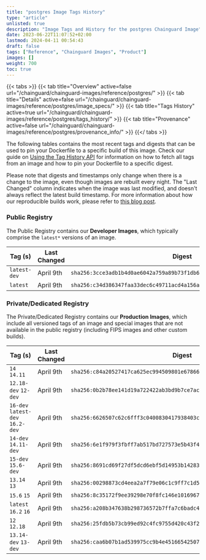 ```yaml
---
title: "postgres Image Tags History"
type: "article"
unlisted: true
description: "Image Tags and History for the postgres Chainguard Image"
date: 2023-06-22T11:07:52+02:00
lastmod: 2024-04-11 00:54:43
draft: false
tags: ["Reference", "Chainguard Images", "Product"]
images: []
weight: 700
toc: true
---
```


{{< tabs >}}
{{< tab title="Overview" active=false url="/chainguard/chainguard-images/reference/postgres/" >}}
{{< tab title="Details" active=false url="/chainguard/chainguard-images/reference/postgres/image_specs/" >}}
{{< tab title="Tags History" active=true url="/chainguard/chainguard-images/reference/postgres/tags_history/" >}}
{{< tab title="Provenance" active=false url="/chainguard/chainguard-images/reference/postgres/provenance_info/" >}}
{{</ tabs >}}

The following tables contains the most recent tags and digests that can be used to pin your Dockerfile to a specific build of this image. Check our guide on [Using the Tag History API](/chainguard/chainguard-images/using-the-tag-history-api/) for information on how to fetch all tags from an image and how to pin your Dockerfile to a specific digest.

Please note that digests and timestamps only change when there is a change to the image, even though images are rebuilt every night. The "Last Changed" column indicates when the image was last modified, and doesn't always reflect the latest build timestamp. For more information about how our reproducible builds work, please refer to [this blog post](https://www.chainguard.dev/unchained/reproducing-chainguards-reproducible-image-builds).

### Public Registry
The Public Registry contains our **Developer Images**, which typically comprise the `latest*` versions of an image.

| Tag (s)       | Last Changed | Digest                                                                    |
|---------------|--------------|---------------------------------------------------------------------------|
|  `latest-dev` | April 9th    | `sha256:3cce3adb1b4d0ae6042a759a89b73f1db6be5d50efddd401a5c32507873479c2` |
|  `latest`     | April 9th    | `sha256:c34d386347faa33dec6c49711acd4a156a0ab41345c44fb2920dd855ddf981fd` |


### Private/Dedicated Registry
The Private/Dedicated Registry contains our **Production Images**, which include all versioned tags of an image and special images that are not available in the public registry (including FIPS images and other custom builds).

| Tag (s)                           | Last Changed | Digest                                                                    |
|-----------------------------------|--------------|---------------------------------------------------------------------------|
|  `14` `14.11`                     | April 9th    | `sha256:c84a20527417ca625ec994509801e67866f47de2f860b3ae46ca1142e38f21e5` |
|  `12.18-dev` `12-dev`             | April 9th    | `sha256:0b2b78ee141d19a722422ab3bd9b7ce7ac383d64cdc03b183fd4636d30890050` |
|  `16-dev` `latest-dev` `16.2-dev` | April 9th    | `sha256:6626507c62c6fff3c0400830417938403c34d42018df6b95254200d55a28840e` |
|  `14-dev` `14.11-dev`             | April 9th    | `sha256:6e1f979f3fbff7ab517bd727573e5b43f47103c9cc49e8cc1557e2fa83907b27` |
|  `15-dev` `15.6-dev`              | April 9th    | `sha256:8691cd69f27df5dcd6ebf5d14953b142831e444f4d8f2180b638ed739d385b85` |
|  `13.14` `13`                     | April 9th    | `sha256:00298873cd4eea2a7f79e06c1c9ff7c1d5cfbc38f32036fed64ded49c4439d35` |
|  `15.6` `15`                      | April 9th    | `sha256:8c35172f9ee39298e70f8fc146e1016967a2d78d0e7ce2caa8eace462f7d15d9` |
|  `latest` `16.2` `16`             | April 9th    | `sha256:a208b347638b298736572b7ffa7c6badc463646e57c9479f8457b5225de34d0b` |
|  `12` `12.18`                     | April 9th    | `sha256:25fdb5b73cb99ed92c4fc9755d420c43f2f8aa3b21476234ce72371b14143e72` |
|  `13.14-dev` `13-dev`             | April 9th    | `sha256:caa6b07b1ad539975cc9b4e4516654250788b338b834b7c85f6f752a31bc1819` |

